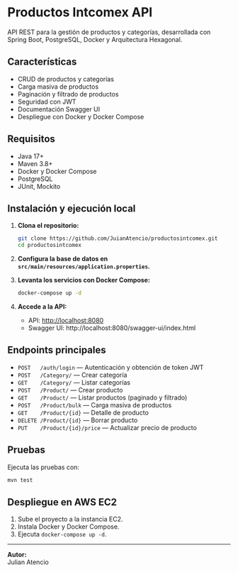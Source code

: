 # Productos Intcomex API

API REST para la gestión de productos y categorías, desarrollada con Spring Boot, PostgreSQL, Docker y Arquitectura Hexagonal.

## Características

- CRUD de productos y categorías
- Carga masiva de productos
- Paginación y filtrado de productos
- Seguridad con JWT
- Documentación Swagger UI
- Despliegue con Docker y Docker Compose

## Requisitos

- Java 17+
- Maven 3.8+
- Docker y Docker Compose
- PostgreSQL
- JUnit, Mockito

## Instalación y ejecución local

1. **Clona el repositorio:**
   ```sh
   git clone https://github.com/JuianAtencio/productosintcomex.git
   cd productosintcomex
   ```

2. **Configura la base de datos en `src/main/resources/application.properties`.**

3. **Levanta los servicios con Docker Compose:**
   ```sh
   docker-compose up -d
   ```

4. **Accede a la API:**
   - API: [http://localhost:8080](http://localhost:8080)
   - Swagger UI: http://localhost:8080/swagger-ui/index.html

## Endpoints principales

- `POST   /auth/login` — Autenticación y obtención de token JWT
- `POST   /Category/` — Crear categoría
- `GET    /Category/` — Listar categorías
- `POST   /Product/` — Crear producto
- `GET    /Product/` — Listar productos (paginado y filtrado)
- `POST   /Product/bulk` — Carga masiva de productos
- `GET    /Product/{id}` — Detalle de producto
- `DELETE /Product/{id}` — Borrar producto
- `PUT    /Product/{id}/price` — Actualizar precio de producto

## Pruebas

Ejecuta las pruebas con:

```sh
mvn test
```

## Despliegue en AWS EC2

1. Sube el proyecto a la instancia EC2.
2. Instala Docker y Docker Compose.
3. Ejecuta `docker-compose up -d`.

---

**Autor:**  
Julian Atencio
